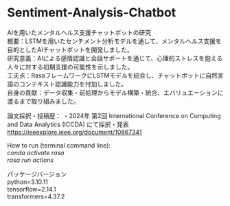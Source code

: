 # Sentiment-Analysis-Chatbot

AIを用いたメンタルヘルス支援チャットボットの研究<br>
概要：LSTMを用いたセンチメント分析モデルを通して、メンタルヘルス支援を目的としたAIチャットボットを開発しました。<br>
研究意義：AIによる感情認識と会話サポートを通じて、心理的ストレスを抱える人々に対する初期支援の可能性を示しました。<br>
工夫点：RasaフレームワークにLSTMモデルを統合し、チャットボットに自然言語のコンテキスト認識能力を付加しました。<br>
自身の貢献：データ収集・前処理からモデル構築・統合、エバリュエーションに渡るまで取り組みました。<br>

論文採択・投稿歴：
・2024年 第2回 International Conference on Computing and Data Analytics (ICCDA) にて採択・発表
 https://ieeexplore.ieee.org/document/10867341

How to run (terminal command line):<br>
*conda activate rasa*<br>
*rasa run actions*<br>

パッケージバージョン<br>
python=3.10.11<br>
tensorflow=2.14.1<br>
transformers=4.37.2
